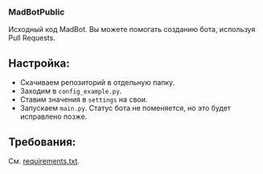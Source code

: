 ### MadBotPublic
Исходный код MadBot. Вы можете помогать созданию бота, используя Pull Requests.

## Настройка:
- Скачиваем репозиторий в отдельную папку.
- Заходим в `config_example.py`.
- Ставим значения в `settings` на свои.
- Запускаем `main.py`.
Статус бота не поменяется, но это будет исправлено позже.

## Требования:
См. [requirements.txt](https://github.com/MadCat9958/MadBotPublic/blob/main/requirements.txt).
